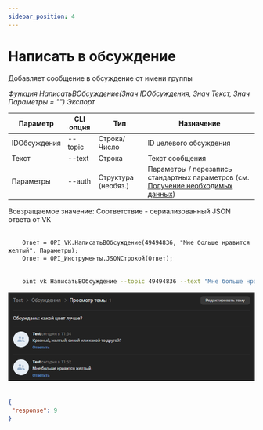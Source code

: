 ```yaml
---
sidebar_position: 4
---
```


# Написать в обсуждение
Добавляет сообщение в обсуждение от имени группы

*Функция НаписатьВОбсуждение(Знач IDОбсуждения, Знач Текст, Знач Параметры = "") Экспорт*

  | Параметр | CLI опция | Тип | Назначение |
  |-|-|-|-|
  | IDОбсуждения | --topic | Строка/Число | ID целевого обсуждения |
  | Текст | --text | Строка | Текст сообщения |
  | Параметры | --auth | Структура (необяз.) | Параметры / перезапись стандартных параметров (см. [Получение необходимых данных](../)) |
  
  Вовзращаемое значение: Соответствие - сериализованный JSON ответа от VK

```bsl title="Пример кода"
	
	Ответ = OPI_VK.НаписатьВОбсуждение(49494836, "Мне больше нравится желтый", Параметры);
	Ответ = OPI_Инструменты.JSONСтрокой(Ответ);

```

```sh title="Пример команд CLI"

    oint vk НаписатьВОбсуждение --topic 49494836 --text "Мне больше нравится желтый" --auth C:\auth.json

```

![Результат](img/2.png)

```json title="Результат"

{
 "response": 9
}

```
